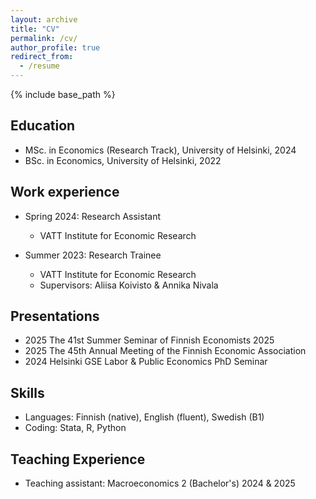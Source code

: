 ```yaml
---
layout: archive
title: "CV"
permalink: /cv/
author_profile: true
redirect_from:
  - /resume
---
```


{% include base_path %}

Education
-----

* MSc. in Economics (Research Track), University of Helsinki, 2024
* BSc. in Economics,  University of Helsinki, 2022

Work experience
-----
* Spring 2024: Research Assistant
  * VATT Institute for Economic Research

* Summer 2023: Research Trainee
  * VATT Institute for Economic Research
  * Supervisors: Aliisa Koivisto & Annika Nivala

Presentations
----- 
* 2025 The 41st Summer Seminar of Finnish Economists 2025
* 2025 The 45th Annual Meeting of the Finnish Economic Association
* 2024 Helsinki GSE Labor & Public Economics PhD Seminar

 
Skills
-----
* Languages: Finnish (native), English (fluent), Swedish (B1)
* Coding: Stata, R, Python


Teaching Experience
-----
* Teaching assistant: Macroeconomics 2 (Bachelor's) 2024 & 2025


